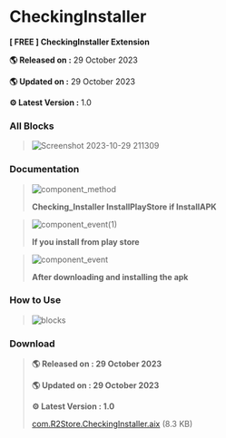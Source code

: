 # CheckingInstaller


**[ FREE ] CheckingInstaller Extension** 

**🌎 Released on :** 29 October 2023

**🌎 Updated on :** 29 October 2023

**⚙️ Latest Version :** 1.0

### All Blocks

> ![Screenshot 2023-10-29 211309](https://github.com/R2Storeapp/CheckingInstaller/assets/147613731/4f45c4c8-79a2-4921-8249-58c455b1f81c)

### Documentation

> ![component_method](https://github.com/R2Storeapp/CheckingInstaller/assets/147613731/c829c045-f7f6-4fb2-b2b4-0cf557288c2d)
> 
> **Checking_Installer InstallPlayStore if InstallAPK**

> ![component_event(1)](https://github.com/R2Storeapp/CheckingInstaller/assets/147613731/b718b045-0609-46a8-82ef-ac3e701c7556)
> 
> **If you install from play store**

> ![component_event](https://github.com/R2Storeapp/CheckingInstaller/assets/147613731/3891a668-2d8b-4b02-b86b-a6ab36719c1a)
> 
> **After downloading and installing the apk**

### How to Use

> ![blocks](https://github.com/R2Storeapp/CheckingInstaller/assets/147613731/9ae49d90-1b92-47e8-8441-495094557a4f)

### Download
> ****🌎 Released on :** 29 October 2023**
> 
> ****🌎 Updated on :** 29 October 2023**
> 
> ****⚙️ Latest Version :** 1.0**
>
>[com.R2Store.CheckingInstaller.aix](https://r2storee.000webhostapp.com/r2_Store/website/index.php) (8.3 KB)
